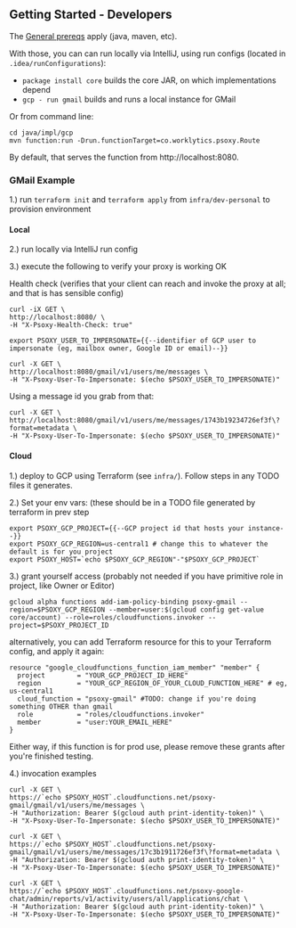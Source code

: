 ## Getting Started - Developers

The [General prereqs](../../README.md) apply (java, maven, etc).

With those, you can can run locally via IntelliJ, using run configs (located in `.idea/runConfigurations`):
- `package install core` builds the core JAR, on which implementations depend
- `gcp - run gmail` builds and runs a local instance for GMail

Or from command line:
```shell
cd java/impl/gcp
mvn function:run -Drun.functionTarget=co.worklytics.psoxy.Route
```

By default, that serves the function from http://localhost:8080.

### GMail Example

1.) run `terraform init` and `terraform apply` from `infra/dev-personal` to provision environment

#### Local
2.) run locally via IntelliJ run config

3.) execute the following to verify your proxy is working OK

Health check (verifies that your client can reach and invoke the proxy at all; and that is has sensible config)
```shell
curl -iX GET \
http://localhost:8080/ \
-H "X-Psoxy-Health-Check: true"
```

```shell
export PSOXY_USER_TO_IMPERSONATE={{--identifier of GCP user to impersonate (eg, mailbox owner, Google ID or email)--}}
```

```shell
curl -X GET \
http://localhost:8080/gmail/v1/users/me/messages \
-H "X-Psoxy-User-To-Impersonate: $(echo $PSOXY_USER_TO_IMPERSONATE)"
```

Using a message id you grab from that:
```shell
curl -X GET \
http://localhost:8080/gmail/v1/users/me/messages/1743b19234726ef3f\?format=metadata \
-H "X-Psoxy-User-To-Impersonate: $(echo $PSOXY_USER_TO_IMPERSONATE)"
```

#### Cloud

1.) deploy to GCP using Terraform (see `infra/`). Follow steps in any TODO files it generates.

2.) Set your env vars: (these should be in a TODO file generated by terraform in prev step
```shell
export PSOXY_GCP_PROJECT={{--GCP project id that hosts your instance--}}
export PSOXY_GCP_REGION=us-central1 # change this to whatever the default is for you project
export PSOXY_HOST=`echo $PSOXY_GCP_REGION"-"$PSOXY_GCP_PROJECT`
```

3.) grant yourself access (probably not needed if you have primitive role in project, like Owner or
Editor)
```shell
gcloud alpha functions add-iam-policy-binding psoxy-gmail --region=$PSOXY_GCP_REGION --member=user:$(gcloud config get-value core/account) --role=roles/cloudfunctions.invoker --project=$PSOXY_PROJECT_ID
```

alternatively, you can add Terraform resource for this to your Terraform config, and apply it again:
```shell
resource "google_cloudfunctions_function_iam_member" "member" {
  project        = "YOUR_GCP_PROJECT_ID_HERE"
  region         = "YOUR_GCP_REGION_OF_YOUR_CLOUD_FUNCTION_HERE" # eg, us-central1
  cloud_function = "psoxy-gmail" #TODO: change if you're doing something OTHER than gmail
  role           = "roles/cloudfunctions.invoker"
  member         = "user:YOUR_EMAIL_HERE"
}
```

Either way, if this function is for prod use, please remove these grants after you're finished
testing.

4.) invocation examples

```shell
curl -X GET \
https://`echo $PSOXY_HOST`.cloudfunctions.net/psoxy-gmail/gmail/v1/users/me/messages \
-H "Authorization: Bearer $(gcloud auth print-identity-token)" \
-H "X-Psoxy-User-To-Impersonate: $(echo $PSOXY_USER_TO_IMPERSONATE)"
```

```shell
curl -X GET \
https://`echo $PSOXY_HOST`.cloudfunctions.net/psoxy-gmail/gmail/v1/users/me/messages/17c3b1911726ef3f\?format=metadata \
-H "Authorization: Bearer $(gcloud auth print-identity-token)" \
-H "X-Psoxy-User-To-Impersonate: $(echo $PSOXY_USER_TO_IMPERSONATE)"
```

```shell
curl -X GET \
https://`echo $PSOXY_HOST`.cloudfunctions.net/psoxy-google-chat/admin/reports/v1/activity/users/all/applications/chat \
-H "Authorization: Bearer $(gcloud auth print-identity-token)" \
-H "X-Psoxy-User-To-Impersonate: $(echo $PSOXY_USER_TO_IMPERSONATE)"
```
